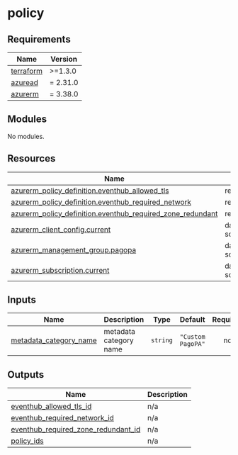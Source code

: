 # policy

<!-- markdownlint-disable -->
<!-- BEGINNING OF PRE-COMMIT-TERRAFORM DOCS HOOK -->
## Requirements

| Name | Version |
|------|---------|
| <a name="requirement_terraform"></a> [terraform](#requirement\_terraform) | >=1.3.0 |
| <a name="requirement_azuread"></a> [azuread](#requirement\_azuread) | = 2.31.0 |
| <a name="requirement_azurerm"></a> [azurerm](#requirement\_azurerm) | = 3.38.0 |

## Modules

No modules.

## Resources

| Name | Type |
|------|------|
| [azurerm_policy_definition.eventhub_allowed_tls](https://registry.terraform.io/providers/hashicorp/azurerm/3.38.0/docs/resources/policy_definition) | resource |
| [azurerm_policy_definition.eventhub_required_network](https://registry.terraform.io/providers/hashicorp/azurerm/3.38.0/docs/resources/policy_definition) | resource |
| [azurerm_policy_definition.eventhub_required_zone_redundant](https://registry.terraform.io/providers/hashicorp/azurerm/3.38.0/docs/resources/policy_definition) | resource |
| [azurerm_client_config.current](https://registry.terraform.io/providers/hashicorp/azurerm/3.38.0/docs/data-sources/client_config) | data source |
| [azurerm_management_group.pagopa](https://registry.terraform.io/providers/hashicorp/azurerm/3.38.0/docs/data-sources/management_group) | data source |
| [azurerm_subscription.current](https://registry.terraform.io/providers/hashicorp/azurerm/3.38.0/docs/data-sources/subscription) | data source |

## Inputs

| Name | Description | Type | Default | Required |
|------|-------------|------|---------|:--------:|
| <a name="input_metadata_category_name"></a> [metadata\_category\_name](#input\_metadata\_category\_name) | metadata category name | `string` | `"Custom PagoPA"` | no |

## Outputs

| Name | Description |
|------|-------------|
| <a name="output_eventhub_allowed_tls_id"></a> [eventhub\_allowed\_tls\_id](#output\_eventhub\_allowed\_tls\_id) | n/a |
| <a name="output_eventhub_required_network_id"></a> [eventhub\_required\_network\_id](#output\_eventhub\_required\_network\_id) | n/a |
| <a name="output_eventhub_required_zone_redundant_id"></a> [eventhub\_required\_zone\_redundant\_id](#output\_eventhub\_required\_zone\_redundant\_id) | n/a |
| <a name="output_policy_ids"></a> [policy\_ids](#output\_policy\_ids) | n/a |
<!-- END OF PRE-COMMIT-TERRAFORM DOCS HOOK -->
